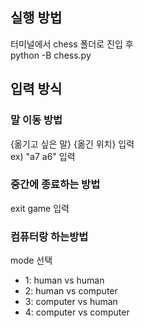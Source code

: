 ## 실행 방법
터미널에서 chess 폴더로 진입 후  
python -B chess.py
## 입력 방식
### 말 이동 방법
{옮기고 싶은 말} {옮긴 위치} 입력  
ex) "a7 a6" 입력
### 중간에 종료하는 방법
exit game 입력
### 컴퓨터랑 하는방법
mode 선택
* 1:  human vs human  
* 2:  human vs computer  
* 3:  computer vs human  
* 4:  computer vs computer  

